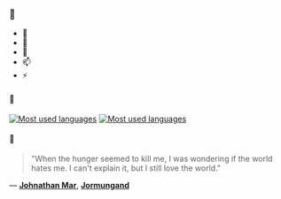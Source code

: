 ### 👋

- 🔭
- 🌱
- 💬
- 📫
- ⚡

#### 🧏

[![Most used languages](https://github-readme-stats-aynah.vercel.app/api/top-langs/?username=aynh&theme=solarized-dark&langs_count=6&layout=compact&hide_title=true)](https://github.com/anuraghazra/github-readme-stats#gh-dark-mode-only)
[![Most used languages](https://github-readme-stats-aynah.vercel.app/api/top-langs/?username=aynh&theme=solarized-light&langs_count=6&layout=compact&hide_title=true)](https://github.com/anuraghazra/github-readme-stats#gh-light-mode-only)

#### 💬

> "When the hunger seemed to kill me, I was wondering if the world hates me. I can't explain it, but I still love the world."

&mdash; [**Johnathan Mar**](https://myanimelist.net/character.php?q=Johnathan%20Mar&cat=character), [**Jormungand**](https://myanimelist.net/search/all?q=Jormungand&cat=all)

